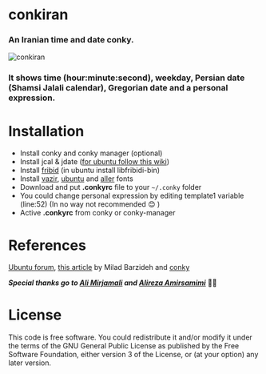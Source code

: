 # conkiran
### An Iranian time and date conky.
![conkiran](https://raw.githubusercontent.com/mostafaasadi/conkiran/master/conkiran_screenshot.jpeg)

### It shows time (hour:minute:second), weekday, Persian date (Shamsi Jalali calendar), Gregorian date and a personal expression. 

# Installation
-  Install conky and conky manager (optional)
-  Install jcal & jdate ([for ubuntu follow this wiki](https://wiki.ubuntu.ir/wiki/Jcal))
-  Install [fribid](https://www.fribidi.org/) (in ubuntu install libfribidi-bin)
-  Install [vazir](https://rastikerdar.github.io/vazir-font/), [ubuntu](http://font.ubuntu.com/) and [aller](https://daltonmaag.com/aller) fonts 
-  Download and put **.conkyrc** file to your ```~/.conky``` folder
-  You could change personal expression by editing template1 variable (line:52) (In no way not recommended :blush: )
-  Active **.conkyrc** from conky or conky-manager

# References 
[Ubuntu forum](http://ubuntuforums.org/showthread.php?t=867076), [this article](http://barzideh.blog.ir/1394/06/01/use-persian-in-conky) by Milad Barzideh and [conky](http://conky.sourceforge.net/variables.html)

***Special thanks go to [Ali Mirjamali](https://github.com/alimirjamali) and [Alireza Amirsamimi](https://github.com/alireza-amirsamimi)***  :rose::rose:

# License
This code is free software. You could redistribute it and/or modify it under the terms of the GNU General Public License as published by the Free Software Foundation, either version 3 of the License, or (at your option) any later version.
